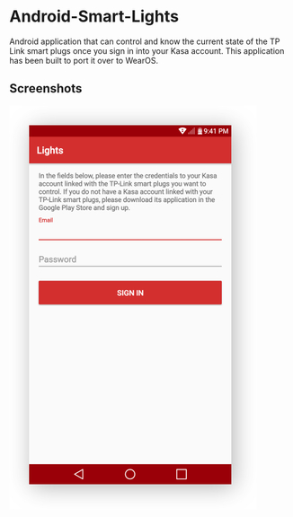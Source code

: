 # Android-Smart-Lights
Android application that can control and know the current state of the TP Link smart plugs once you sign in into your Kasa account. This application has been built to port it over to WearOS.

## Screenshots

[![Main](https://raw.githubusercontent.com/BenJeau/Android-Smart-Lights/master/screenshots/Main.png)](https://raw.githubusercontent.com/BenJeau/Android-Smart-Lights/master/screenshots/MainFull.png)
